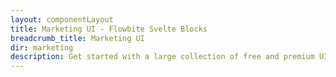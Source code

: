 ```yaml
---
layout: componentLayout
title: Marketing UI - Flowbite Svelte Blocks
breadcrumb_title: Marketing UI
dir: marketing
description: Get started with a large collection of free and premium UI components built with Tailwind CSS and the Flowbite library featuring hero sections, headers, contact forms, and more.
---
```


<script>
  import {
    AccountRecoverysection,
    Bannersection,
    Blogsection,
    ContactFormsection,
    Contentsection,
    CookieConsentsection,
    Cta,
    CustomerLogos,
    EventSchedule,
    Faqsection,
    Featuresection,
    Footersection,
    Headersection,
    Herosection,
    LoginFormsection,
    Maintenancesection,
    Newslettersection,
    Page404section,
    Page500section,
    Popupsection,
    Portfoliosection,
    Pricingsection,
    RegisterFormsection,
    ResetPasswordFormsection,
    SocialProofsection,
    Teamsection,
    Testimonialsection,
    UserOnboarding
  } from '../sections';
</script>

<section class="pb-8 bg-white dark:bg-gray-900 lg:pb-24" id="components">
  <div class="px-4 mx-auto max-w-8xl lg:px-4 lg:text-center">
    <div class="grid grid-cols-1 gap-6 mt-6 md:grid-cols-2 xl:grid-cols-3">
      <Page404section />
      <Page500section />
      <AccountRecoverysection />
      <Bannersection />
      <Blogsection />
      <ContactFormsection />
      <Contentsection />
      <CookieConsentsection />
      <Cta />
      <CustomerLogos />
      <EventSchedule />
      <Faqsection />
      <Featuresection />
      <Footersection />
      <Headersection />
      <Herosection />
      <LoginFormsection />
      <Maintenancesection />
      <Newslettersection />
      <Popupsection />
      <Portfoliosection />
      <Pricingsection />
      <RegisterFormsection />
      <ResetPasswordFormsection />
      <SocialProofsection />
      <Teamsection />
      <Testimonialsection />
      <UserOnboarding />
    </div>
  </div>
</section>
